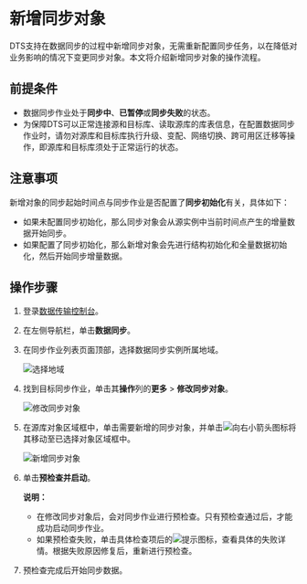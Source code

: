 # 新增同步对象

DTS支持在数据同步的过程中新增同步对象，无需重新配置同步任务，以在降低对业务影响的情况下变更同步对象。本文将介绍新增同步对象的操作流程。

## 前提条件

-   数据同步作业处于**同步中**、**已暂停**或**同步失败**的状态。
-   为保障DTS可以正常连接源和目标库、读取源库的库表信息，在配置数据同步作业时，请勿对源库和目标库执行升级、变配、网络切换、跨可用区迁移等操作，即源库和目标库须处于正常运行的状态。

## 注意事项

新增对象的同步起始时间点与同步作业是否配置了**同步初始化**有关，具体如下：

-   如果未配置同步初始化，那么同步对象会从源实例中当前时间点产生的增量数据开始同步。
-   如果配置了同步初始化，那么新增对象会先进行结构初始化和全量数据初始化，然后开始同步增量数据。

## 操作步骤

1.  登录[数据传输控制台](https://dts.console.aliyun.com/)。
2.  在左侧导航栏，单击**数据同步**。
3.  在同步作业列表页面顶部，选择数据同步实例所属地域。

    ![选择地域](https://static-aliyun-doc.oss-cn-hangzhou.aliyuncs.com/assets/img/zh-CN/7349459951/p50604.png)

4.  找到目标同步作业，单击其**操作**列的**更多** \> **修改同步对象**。

    ![修改同步对象](https://static-aliyun-doc.oss-cn-hangzhou.aliyuncs.com/assets/img/zh-CN/3220649951/p49162.png)

5.  在源库对象区域框中，单击需要新增的同步对象，并单击![向右小箭头](https://static-aliyun-doc.oss-cn-hangzhou.aliyuncs.com/assets/img/zh-CN/8502659951/p40698.png)图标将其移动至已选择对象区域框中。

    ![新增同步对象](https://static-aliyun-doc.oss-cn-hangzhou.aliyuncs.com/assets/img/zh-CN/2220649951/p49163.png)

6.  单击**预检查并启动**。

    **说明：**

    -   在修改同步对象后，会对同步作业进行预检查。只有预检查通过后，才能成功启动同步作业。
    -   如果预检查失败，单击具体检查项后的![提示](https://static-aliyun-doc.oss-cn-hangzhou.aliyuncs.com/assets/img/zh-CN/8502659951/p47468.png)图标，查看具体的失败详情。根据失败原因修复后，重新进行预检查。
7.  预检查完成后开始同步数据。

